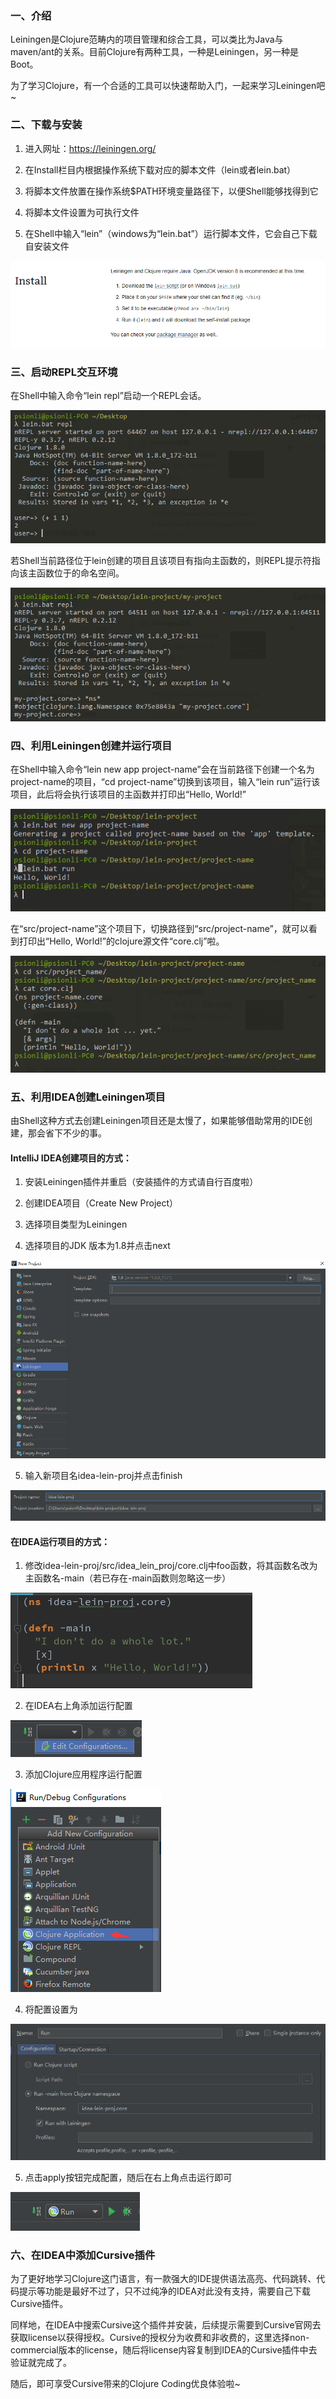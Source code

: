 ### 一、介绍

Leiningen是Clojure范畴内的项目管理和综合工具，可以类比为Java与maven/ant的关系。目前Clojure有两种工具，一种是Leiningen，另一种是Boot。

为了学习Clojure，有一个合适的工具可以快速帮助入门，一起来学习Leiningen吧~

### 二、下载与安装

1. 进入网址：<https://leiningen.org/>

2. 在Install栏目内根据操作系统下载对应的脚本文件（lein或者lein.bat）

3. 将脚本文件放置在操作系统$PATH环境变量路径下，以便Shell能够找得到它

4. 将脚本文件设置为可执行文件

5. 在Shell中输入“lein”（windows为“lein.bat”）运行脚本文件，它会自己下载自安装文件

![181121A-1](https://github.com/liyizhan/clojure_note/blob/master/%E5%88%9D%E5%AD%A6%E8%80%85%E5%A6%82%E4%BD%95%E5%88%A9%E7%94%A8Leiningen%E8%BF%90%E8%A1%8CClojure%E7%A8%8B%E5%BA%8F%EF%BC%9F/181121A-1.png)

### 三、启动REPL交互环境

在Shell中输入命令“lein repl”启动一个REPL会话。

![181121A-2](https://github.com/liyizhan/clojure_note/blob/master/%E5%88%9D%E5%AD%A6%E8%80%85%E5%A6%82%E4%BD%95%E5%88%A9%E7%94%A8Leiningen%E8%BF%90%E8%A1%8CClojure%E7%A8%8B%E5%BA%8F%EF%BC%9F//181121A-2.png)

若Shell当前路径位于lein创建的项目且该项目有指向主函数的，则REPL提示符指向该主函数位于的命名空间。

![181121A-3](https://github.com/liyizhan/clojure_note/blob/master/%E5%88%9D%E5%AD%A6%E8%80%85%E5%A6%82%E4%BD%95%E5%88%A9%E7%94%A8Leiningen%E8%BF%90%E8%A1%8CClojure%E7%A8%8B%E5%BA%8F%EF%BC%9F//181121A-3.png)

### 四、利用Leiningen创建并运行项目

在Shell中输入命令“lein new app project-name”会在当前路径下创建一个名为project-name的项目，“cd project-name”切换到该项目，输入“lein run”运行该项目，此后将会执行该项目的主函数并打印出“Hello, World!”

![181121A-4](https://github.com/liyizhan/clojure_note/blob/master/%E5%88%9D%E5%AD%A6%E8%80%85%E5%A6%82%E4%BD%95%E5%88%A9%E7%94%A8Leiningen%E8%BF%90%E8%A1%8CClojure%E7%A8%8B%E5%BA%8F%EF%BC%9F//181121A-4.png)

在“src/project-name”这个项目下，切换路径到“src/project-name”，就可以看到打印出“Hello, World!”的clojure源文件“core.clj”啦。

![181121A-5](https://github.com/liyizhan/clojure_note/blob/master/%E5%88%9D%E5%AD%A6%E8%80%85%E5%A6%82%E4%BD%95%E5%88%A9%E7%94%A8Leiningen%E8%BF%90%E8%A1%8CClojure%E7%A8%8B%E5%BA%8F%EF%BC%9F//181121A-5.png)

### 五、利用IDEA创建Leiningen项目

由Shell这种方式去创建Leiningen项目还是太慢了，如果能够借助常用的IDE创建，那会省下不少的事。

#### IntelliJ IDEA创建项目的方式：

1. 安装Leiningen插件并重启（安装插件的方式请自行百度啦）

2. 创建IDEA项目（Create New Project）

3. 选择项目类型为Leiningen

4. 选择项目的JDK 版本为1.8并点击next

![181121A-6](https://github.com/liyizhan/clojure_note/blob/master/%E5%88%9D%E5%AD%A6%E8%80%85%E5%A6%82%E4%BD%95%E5%88%A9%E7%94%A8Leiningen%E8%BF%90%E8%A1%8CClojure%E7%A8%8B%E5%BA%8F%EF%BC%9F//181121A-6.png)

5. 输入新项目名idea-lein-proj并点击finish

![181121A-7](https://github.com/liyizhan/clojure_note/blob/master/%E5%88%9D%E5%AD%A6%E8%80%85%E5%A6%82%E4%BD%95%E5%88%A9%E7%94%A8Leiningen%E8%BF%90%E8%A1%8CClojure%E7%A8%8B%E5%BA%8F%EF%BC%9F//181121A-7.png)

#### 在IDEA运行项目的方式：

1. 修改idea-lein-proj/src/idea_lein_proj/core.clj中foo函数，将其函数名改为主函数名-main（若已存在-main函数则忽略这一步）

![181121A-8](https://github.com/liyizhan/clojure_note/blob/master/%E5%88%9D%E5%AD%A6%E8%80%85%E5%A6%82%E4%BD%95%E5%88%A9%E7%94%A8Leiningen%E8%BF%90%E8%A1%8CClojure%E7%A8%8B%E5%BA%8F%EF%BC%9F//181121A-8.png)

2. 在IDEA右上角添加运行配置

![181121A-9](https://github.com/liyizhan/clojure_note/blob/master/%E5%88%9D%E5%AD%A6%E8%80%85%E5%A6%82%E4%BD%95%E5%88%A9%E7%94%A8Leiningen%E8%BF%90%E8%A1%8CClojure%E7%A8%8B%E5%BA%8F%EF%BC%9F//181121A-9.png)

3. 添加Clojure应用程序运行配置

![181121A-10](https://github.com/liyizhan/clojure_note/blob/master/%E5%88%9D%E5%AD%A6%E8%80%85%E5%A6%82%E4%BD%95%E5%88%A9%E7%94%A8Leiningen%E8%BF%90%E8%A1%8CClojure%E7%A8%8B%E5%BA%8F%EF%BC%9F//181121A-10.png)

4. 将配置设置为

![181121A-11](https://github.com/liyizhan/clojure_note/blob/master/%E5%88%9D%E5%AD%A6%E8%80%85%E5%A6%82%E4%BD%95%E5%88%A9%E7%94%A8Leiningen%E8%BF%90%E8%A1%8CClojure%E7%A8%8B%E5%BA%8F%EF%BC%9F//181121A-11.png)

5. 点击apply按钮完成配置，随后在右上角点击运行即可

![181121A-12](https://github.com/liyizhan/clojure_note/blob/master/%E5%88%9D%E5%AD%A6%E8%80%85%E5%A6%82%E4%BD%95%E5%88%A9%E7%94%A8Leiningen%E8%BF%90%E8%A1%8CClojure%E7%A8%8B%E5%BA%8F%EF%BC%9F//181121A-12.png)

### 六、在IDEA中添加Cursive插件

为了更好地学习Clojure这门语言，有一款强大的IDE提供语法高亮、代码跳转、代码提示等功能是最好不过了，只不过纯净的IDEA对此没有支持，需要自己下载Cursive插件。

同样地，在IDEA中搜索Cursive这个插件并安装，后续提示需要到Cursive官网去获取license以获得授权。Cursive的授权分为收费和非收费的，这里选择non-commercial版本的license，随后将license内容复制到IDEA的Cursive插件中去验证就完成了。

随后，即可享受Cursive带来的Clojure Coding优良体验啦~